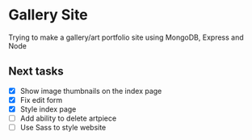 # Gallery Site
Trying to make a gallery/art portfolio site using MongoDB, Express and Node

## Next tasks
- [x] Show image thumbnails on the index page
- [x] Fix edit form
- [x] Style index page
- [ ] Add ability to delete artpiece
- [ ] Use Sass to style website